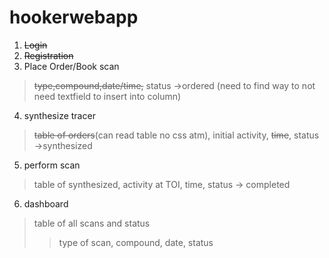 # hookerwebapp

1. ~~Login~~
2. ~~Registration~~
3. Place Order/Book scan
>~~type,compound,date/time,~~
status ->ordered (need to find way to not need textfield to insert into column)

4. synthesize tracer 
>~~table of orders~~(can read table no css atm), initial activity, ~~time~~, status ->synthesized

5. perform scan
>table of synthesized, activity at TOI, time, status -> completed

6. dashboard
>table of all scans and status
>>type of scan, compound, date, status
